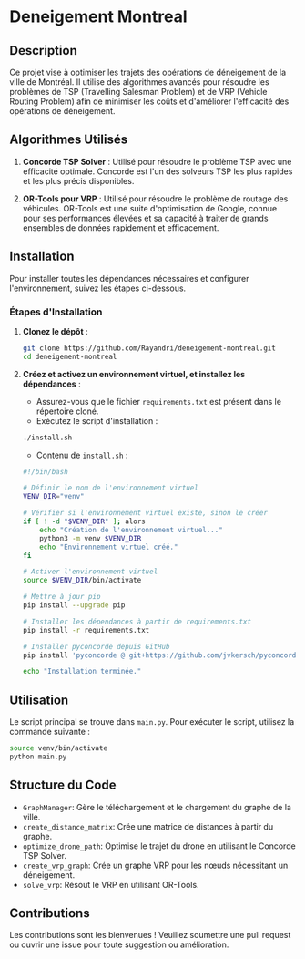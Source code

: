 
# Deneigement Montreal

## Description
Ce projet vise à optimiser les trajets des opérations de déneigement de la ville de Montréal. Il utilise des algorithmes avancés pour résoudre les problèmes de TSP (Travelling Salesman Problem) et de VRP (Vehicle Routing Problem) afin de minimiser les coûts et d'améliorer l'efficacité des opérations de déneigement.

## Algorithmes Utilisés
1. **Concorde TSP Solver** : Utilisé pour résoudre le problème TSP avec une efficacité optimale. Concorde est l'un des solveurs TSP les plus rapides et les plus précis disponibles.
   
2. **OR-Tools pour VRP** : Utilisé pour résoudre le problème de routage des véhicules. OR-Tools est une suite d'optimisation de Google, connue pour ses performances élevées et sa capacité à traiter de grands ensembles de données rapidement et efficacement.

## Installation
Pour installer toutes les dépendances nécessaires et configurer l'environnement, suivez les étapes ci-dessous.

### Étapes d'Installation

1. **Clonez le dépôt** :
    ```bash
    git clone https://github.com/Rayandri/deneigement-montreal.git
    cd deneigement-montreal
    ```

2. **Créez et activez un environnement virtuel, et installez les dépendances** :
    - Assurez-vous que le fichier `requirements.txt` est présent dans le répertoire cloné.
    - Exécutez le script d'installation :

    ```bash
    ./install.sh
    ```

    - Contenu de `install.sh` :
    ```bash
    #!/bin/bash

    # Définir le nom de l'environnement virtuel
    VENV_DIR="venv"

    # Vérifier si l'environnement virtuel existe, sinon le créer
    if [ ! -d "$VENV_DIR" ]; alors
        echo "Création de l'environnement virtuel..."
        python3 -m venv $VENV_DIR
        echo "Environnement virtuel créé."
    fi

    # Activer l'environnement virtuel
    source $VENV_DIR/bin/activate

    # Mettre à jour pip
    pip install --upgrade pip

    # Installer les dépendances à partir de requirements.txt
    pip install -r requirements.txt

    # Installer pyconcorde depuis GitHub
    pip install 'pyconcorde @ git+https://github.com/jvkersch/pyconcorde'

    echo "Installation terminée."
    ```

## Utilisation
Le script principal se trouve dans `main.py`. Pour exécuter le script, utilisez la commande suivante :

```bash
source venv/bin/activate
python main.py
```

## Structure du Code
- `GraphManager`: Gère le téléchargement et le chargement du graphe de la ville.
- `create_distance_matrix`: Crée une matrice de distances à partir du graphe.
- `optimize_drone_path`: Optimise le trajet du drone en utilisant le Concorde TSP Solver.
- `create_vrp_graph`: Crée un graphe VRP pour les nœuds nécessitant un déneigement.
- `solve_vrp`: Résout le VRP en utilisant OR-Tools.

## Contributions
Les contributions sont les bienvenues ! Veuillez soumettre une pull request ou ouvrir une issue pour toute suggestion ou amélioration.
